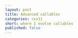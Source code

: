 ```yaml
---
layout: post
title: Advanced callables
categories: cxx11
short: where I evolve callables
published: false
---
```



